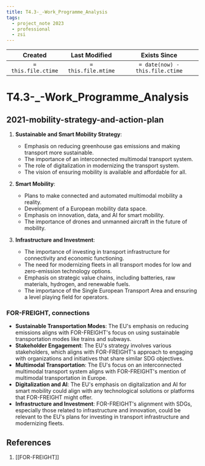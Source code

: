 ```yaml
---
title: T4.3-_-Work_Programme_Analysis
tags:
  - project_note 2023
  - professional
  - zsi
---
```

|     Created      |  Last Modified   |       Exists Since        |
|:----------------:|:----------------:|:----------------:|
| `= this.file.ctime` | `= this.file.mtime` | `= date(now) - this.file.ctime`|

# T4.3-_-Work_Programme_Analysis

## 2021-mobility-strategy-and-action-plan

1. **Sustainable and Smart Mobility Strategy**:
    - Emphasis on reducing greenhouse gas emissions and making transport more sustainable.
    - The importance of an interconnected multimodal transport system.
    - The role of digitalization in modernizing the transport system.
    - The vision of ensuring mobility is available and affordable for all.
	
2. **Smart Mobility**:
    - Plans to make connected and automated multimodal mobility a reality.
    - Development of a European mobility data space.
    - Emphasis on innovation, data, and AI for smart mobility.
    - The importance of drones and unmanned aircraft in the future of mobility.
	
3. **Infrastructure and Investment**:
    - The importance of investing in transport infrastructure for connectivity and economic functioning.
    - The need for modernizing fleets in all transport modes for low and zero-emission technology options.
    - Emphasis on strategic value chains, including batteries, raw materials, hydrogen, and renewable fuels.
    - The importance of the Single European Transport Area and ensuring a level playing field for operators.

### FOR-FREIGHT, connections
- **Sustainable Transportation Modes**: The EU's emphasis on reducing emissions aligns with FOR-FREIGHT's focus on using sustainable transportation modes like trains and subways.
- **Stakeholder Engagement**: The EU's strategy involves various stakeholders, which aligns with FOR-FREIGHT's approach to engaging with organizations and initiatives that share similar SDG objectives.
- **Multimodal Transportation**: The EU's focus on an interconnected multimodal transport system aligns with FOR-FREIGHT's mention of multimodal transportation in Europe.
- **Digitalization and AI**: The EU's emphasis on digitalization and AI for smart mobility could align with any technological solutions or platforms that FOR-FREIGHT might offer.
- **Infrastructure and Investment**: FOR-FREIGHT's alignment with SDGs, especially those related to infrastructure and innovation, could be relevant to the EU's plans for investing in transport infrastructure and modernizing fleets.

## References
1. [[FOR-FREIGHT]]